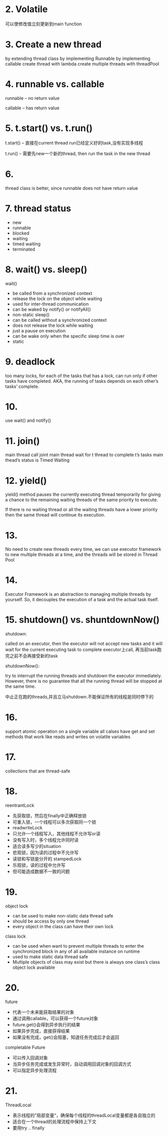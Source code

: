# 2. Volatile
可以使修改值立刻更新到main function

# 3. Create a new thread
by extending thread class
by implementing Runnable
by implementing callable
create thread with lambda
create multiple threads with threadPool

# 4. runnable vs. callable
runnable – no return value

callable – has return value

# 5. t.start() vs. t.run()
t.start() – 直接在current thread run已经定义好的task,没有实现多线程

t.run() – 需要先new一个新的thread, then run the task in the new thread

# 6.
 thread class is better, since runnable does not have return value

# 7. thread status
- new 
- runnable
- blocked
- waiting
- timed waiting
- terminated

# 8. wait() vs. sleep()
wait()
- be called from a synchronized context
- release the lock on the object while waiting
- used for inter-thread communication
- can be waked by notify() or notifyAll()
- non-static
sleep() 
- can be called without a synchronized context
- does not release the lock while waiting
- just a pause on execution
- can be wake only when the specific sleep time is over
- static

# 9. deadlock
too many locks, for each of the tasks that has a lock, can run only if other tasks have completed. AKA, the running of tasks depends on each other’s tasks’ complete.

# 10. 

use wait()  and notify()

# 11. join()

main thread call joint
main thread wait for t thread to complete t’s tasks
main thead’s status is Timed Waiting

# 12. yield()

yield() method pauses the currently executing thread temporarily for giving a chance to the remaining waiting threads of the same priority to execute. 

If there is no waiting thread or all the waiting threads have a lower priority then the same thread will continue its execution.

# 13. 

No need to create new threads every time, we can use executor framework to new multiple threads at a time, and the threads will be stored in Thread Pool

# 14. 
Executor Framework is an abstraction to managing multiple threads by yourself. So, it decouples the execution of a task and the actual task itself. 

# 15. shutdown() vs. shuntdownNow()

shutdown:

called on an executor, then the executor will not accept new tasks and it will wait for the current executing task to complete
executor上call, 再当前task跑完之前不会再接受新的task

shutdownNow():

try to interrupt the running threads and shutdown the executor immediately. However, there is no guarantee that all the running thread will be stopped at the same time.

中止正在跑的threads,并且立马shutdown.不能保证所有的线程是同时停下的

# 16. 

support atomic operation on a single variable
all calses have get and set methods that work like reads and writes on volatile variables


# 17. 
collections that are thread-safe

# 18. 

reentrantLock
- 先获取锁，然后在finally中正确释放锁
- 可重入锁，一个线程可以多次获取同一个锁
- readwriteLock
- 只允许一个线程写入，其他线程不允许写or读
- 没有写入时，多个线程允许同时读
- 适合读多写少的situation
- 悲观锁，因为读的过程中不允许写
- 读锁和写锁是分开的
stampedLock
- 乐观锁，读的过程中允许写
- 但可能造成数据不一致的问题

# 19. 

object lock
- can be used to make non-static data thread safe
- should be access by only one thread
- every object in the class can have their own lock

class lock
- can be used when want to prevent multiple threads to enter the synchronized block in any of all available instance on runtime
- used to make static data thread safe
- Multiple objects of class may exist but there is always one class’s class object lock available

# 20. 

future 
- 代表一个未来能获取结果的对象
- 通过调用callable，可以获得一个future对象
- future.get()会得到异步执行的结果
- 如果异步完成，直接获得结果
- 如果没有完成，get()会阻塞，知道任务完成后才会返回

completable Future
- 可以传入回调对象
- 当异步任务完成或发生异常时，自动调用回调对象的回调方式
- 可以指定异步处理流程

# 21. 
ThreadLocal
- 表示线程的”局部变量“，确保每个线程的threadLocal变量都是各自独立的
- 适合在一个thread的处理流程中保持上下文
- 要用try .. finally
